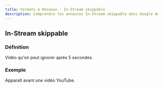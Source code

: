 ```yaml
---
title: Formats & Réseaux - In-Stream skippable
description: Comprendre les annonces In-Stream skippable dans Google Ads
---
```


## In-Stream skippable

### Définition
Vidéo qu'on peut ignorer après 5 secondes.

### Exemple
Apparaît avant une vidéo YouTube.
